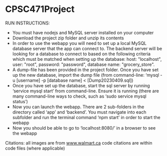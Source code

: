 # CPSC471Project

RUN INSTRUCTIONS:

 - You must have nodejs and MySQL server installed on your computer
 - Download the project zip folder and unzip its contents
 - In order to use the webapp you will need to set up a local MySQL database server that the app can connect to. The backend server will be looking for a database to connect to based on the following criteria which must be matched when setting up the database: host: "localhost", user: "root", password: "password", database name: "grocery_store". 
  - A dump-file has been provided in the project folder. Once you have set up the new database, import the dump file (from command-line: ‘mysql -u [username] -p [database name] < [Dump20230409.sql])
 - Once you have set up the database, start the sql server by running ‘service mysql start’ from command-line. Ensure it is running (there are many command-line ways to check, such as ‘sudo service mysql status’)
 - Now you can launch the webapp. There are 2 sub-folders in the directory called ‘app’ and ‘backend’. You must navigate into each subfolder and run the terminal command ‘npm start’ in order to start the webapp
 - Now you should be able to go to ‘localhost:8080/’ in a browser to see the webapp

Citations:
all images are from www.walmart.ca
code citations are within code files (where applicable)